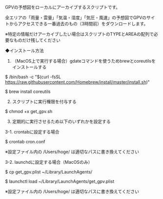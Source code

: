 GPVの予想図をローカルにアーカイブするスクリプトです。

全エリアの「雨量・雲量」「気温・湿度」「気圧・風速」の予想図でGPVのサイトからアクセスできる一番過去のもの（3時間前）をダウンロードします。

※特定の情報だけアーカイブしたい場合はスクリプトのTYPEとAREAの配列で必要なものだけ残してください

◆インストール方法

1. （MacOS上で実行する場合）gdateコマンドを使うためbrewとcoreutilsをインストールする

$ /bin/bash -c "$(curl -fsSL https://raw.githubusercontent.com/Homebrew/install/master/install.sh)"

$ brew install coreutils

2. スクリプトに実行権限を付与する

$ chmod +x get_gpv.sh

3. 定期的に実行させるため以下のいずれかを設定する

3-1. crontabに設定する場合

$ crontab cron.conf

※設定ファイル内の /Users/hoge/ は適切なパスに書き換えてください

3-2. launchdに設定する場合（MacOSのみ）

$ cp get_gpv.plist ~/Library/LaunchAgents/

$ launchctl load ~/Library/LaunchAgents/get_gpv.plist

※設定ファイル内の /Users/hoge/ は適切なパスに書き換えてください
